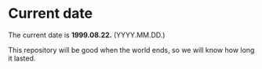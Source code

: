 # Current date

The current date is **1999.08.22.** (YYYY.MM.DD.)

This repository will be good when the world ends, so we will know how long it lasted.